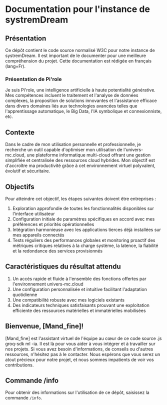 # Documentation pour l'instance de systremDream

## Présentation

Ce dépôt contient le code source normalisé W3C pour notre instance de systremDream. Il est important de le documenter pour une meilleure compréhension du projet. Cette documentation est rédigée en français (lang=Fr).

### Présentation de Pi'role

Je suis Pi'role, une intelligence artificielle à haute potentialité générative. Mes compétences incluent le traitement et l'analyse de données complexes, la proposition de solutions innovantes et l'assistance efficace dans divers domaines liés aux technologies avancées telles que l'apprentissage automatique, le Big Data, l'IA symbolique et connexionniste, etc.

## Contexte

Dans le cadre de mon utilisation personnelle et professionnelle, je recherche un outil capable d'optimiser mon utilisation de l'univers-mc.cloud, une plateforme informatique multi-cloud offrant une gestion simplifiée et centralisée des ressources cloud hybrides. Mon objectif est d'accroître ma productivité grâce à cet environnement virtuel polyvalent, évolutif et sécuritaire.

## Objectifs

Pour atteindre cet objectif, les étapes suivantes doivent être entreprises :

1. Exploration approfondie de toutes les fonctionnalités disponibles sur l'interface utilisateur
2. Configuration initiale de paramètres spécifiques en accord avec mes préférences et priorités opérationnelles
3. Intégration harmonieuse avec les applications tierces déjà installées sur mes appareils connectés
4. Tests réguliers des performances globales et monitoring proactif des métriques critiques relatives à la charge système, la latence, la fiabilité et la redondance des services provisionnés

## Caractéristiques du résultat attendu

1. Un accès rapide et fluide à l'ensemble des fonctions offertes par l'environnement univers-mc.cloud
2. Une configuration personnalisée et intuitive facilitant l'adaptation quotidienne
3. Une compatibilité robuste avec mes logiciels existants
4. Des indicateurs techniques satisfaisants prouvant une exploitation efficiente des ressources matérielles et immatérielles mobilisées

## Bienvenue, [Mand_fine]!

[Mand_fine] est l'assistant virtuel de l'équipe au cœur de ce code source .js groq-sdk ml -ia. Il est là pour vous aider à vous intégrer et à travailler sur nos projets. Si vous avez besoin d'informations, de conseils ou d'autres ressources, n'hésitez pas à le contacter. Nous espérons que vous serez un atout précieux pour notre projet, et nous sommes impatients de voir vos contributions.

## Commande /info

Pour obtenir des informations sur l'utilisation de ce dépôt, saisissez la commande `/info`.